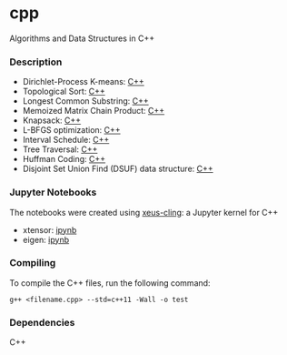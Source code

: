 # cpp
Algorithms and Data Structures in C++

### Description

* Dirichlet-Process K-means: [C++](./dpmeans/dpmeans.cpp)
* Topological Sort: [C++](./topological_sort/topological_sort.cpp)  
* Longest Common Substring: [C++](./lcs/longest_common_substring.cpp)  
* Memoized Matrix Chain Product: [C++](./matrix_chain/matrix_chain.cpp)
* Knapsack: [C++](./knapsack/knapsack.cpp)  
* L-BFGS optimization: [C++](./lbfgs/lbfgs_simple.cpp)
* Interval Schedule: [C++](./interval_schedule/interval_schedule.cpp)  
* Tree Traversal: [C++](./tree_traversal/tree_traversal.cpp)  
* Huffman Coding: [C++](./huffman_coding/huffman_coding.cpp)  
* Disjoint Set Union Find (DSUF) data structure: [C++](./data_structures/union_find.cpp)  


### Jupyter Notebooks

The notebooks were created using [xeus-cling](https://github.com/QuantStack/xeus-cling): a Jupyter kernel for C++

* xtensor: [ipynb](https://github.com/vsmolyakov/cpp/blob/master/notebooks/xtensor.ipynb)
* eigen: [ipynb](https://github.com/vsmolyakov/cpp/blob/master/notebooks/eigen.ipynb)


### Compiling

To compile the C++ files, run the following command:

```
g++ <filename.cpp> --std=c++11 -Wall -o test 
```

### Dependencies

C++
